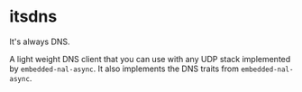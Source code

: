 # itsdns

It's always DNS.

A light weight DNS client that you can use with any UDP stack implemented by `embedded-nal-async`. It also implements the DNS traits from `embedded-nal-async`.
